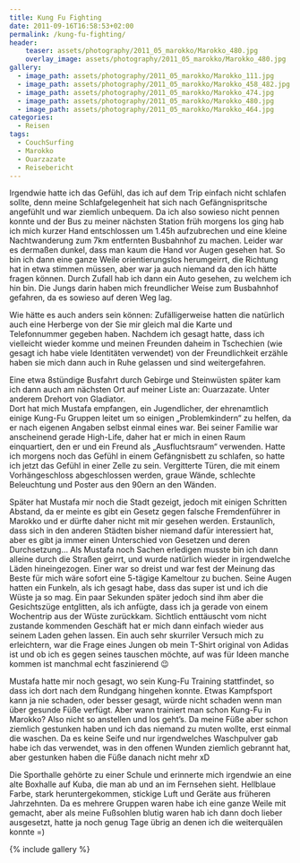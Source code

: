 ```yaml
---
title: Kung Fu Fighting
date: 2011-09-16T16:58:53+02:00
permalink: /kung-fu-fighting/
header:
    teaser: assets/photography/2011_05_marokko/Marokko_480.jpg
    overlay_image: assets/photography/2011_05_marokko/Marokko_480.jpg
gallery:
  - image_path: assets/photography/2011_05_marokko/Marokko_111.jpg
  - image_path: assets/photography/2011_05_marokko/Marokko_458_482.jpg
  - image_path: assets/photography/2011_05_marokko/Marokko_474.jpg
  - image_path: assets/photography/2011_05_marokko/Marokko_480.jpg
  - image_path: assets/photography/2011_05_marokko/Marokko_464.jpg
categories:
  - Reisen
tags:
  - CouchSurfing
  - Marokko
  - Ouarzazate
  - Reisebericht
---
```

Irgendwie hatte ich das Gefühl, das ich auf dem Trip einfach nicht schlafen sollte, 
denn meine Schlafgelegenheit hat sich nach Gefängnispritsche angefühlt und war ziemlich unbequem. 
Da ich also sowieso nicht pennen konnte und der Bus zu meiner nächsten Station früh morgens los ging hab ich mich 
kurzer Hand entschlossen um 1.45h aufzubrechen und eine kleine Nachtwanderung zum 7km entfernten Busbahnhof zu machen. 
Leider war es dermaßen dunkel, dass man kaum die Hand vor Augen gesehen hat. So bin ich dann eine ganze Weile orientierungslos herumgeirrt, 
die Richtung hat in etwa stimmen müssen, aber war ja auch niemand da den ich hätte fragen können. 
Durch Zufall hab ich dann ein Auto gesehen, zu welchem ich hin bin. 
Die Jungs darin haben mich freundlicher Weise zum Busbahnhof gefahren, da es sowieso auf deren Weg lag.  
  
Wie hätte es auch anders sein können: Zufälligerweise hatten die natürlich auch eine Herberge von der Sie mir gleich 
mal die Karte und Telefonnummer gegeben haben. Nachdem ich gesagt hatte, dass ich vielleicht wieder komme und meinen 
Freunden daheim in Tschechien (wie gesagt ich habe viele Identitäten verwendet) von der Freundlichkeit erzähle haben 
sie mich dann auch in Ruhe gelassen und sind weitergefahren.

Eine etwa 8stündige Busfahrt durch Gebirge und Steinwüsten später kam ich dann auch am nächsten Ort auf meiner Liste an: Ouarzazate. 
Unter anderem Drehort von Gladiator.  
Dort hat mich Mustafa empfangen, ein Jugendlicher, der ehrenamtlich einige Kung-Fu Gruppen leitet um so einigen „Problemkindern“ zu helfen, 
da er nach eigenen Angaben selbst einmal eines war. Bei seiner Familie war anscheinend gerade High-Life, 
daher hat er mich in einen Raum einquartiert, den er und ein Freund als „Ausfluchtsraum“ verwenden. 
Hatte ich morgens noch das Gefühl in einem Gefängnisbett zu schlafen, so hatte ich jetzt das Gefühl in einer Zelle zu sein. 
Vergitterte Türen, die mit einem Vorhängeschloss abgeschlossen werden, graue Wände, schlechte Beleuchtung und Poster aus den 90ern an den Wänden.

Später hat Mustafa mir noch die Stadt gezeigt, jedoch mit einigen Schritten Abstand, 
da er meinte es gibt ein Gesetz gegen falsche Fremdenführer in Marokko und er dürfte daher nicht mit mir gesehen werden. 
Erstaunlich, dass sich in den anderen Städten bisher niemand dafür interessiert hat, 
aber es gibt ja immer einen Unterschied von Gesetzen und deren Durchsetzung&#8230; Als Mustafa noch Sachen erledigen 
musste bin ich dann alleine durch die Straßen geirrt, und wurde natürlich wieder in irgendwelche Läden hineingezogen. 
Einer war so dreist und war fest der Meinung das Beste für mich wäre sofort eine 5-tägige Kameltour zu buchen. 
Seine Augen hatten ein Funkeln, als ich gesagt habe, dass das super ist und ich die Wüste ja so mag. 
Ein paar Sekunden später jedoch sind ihm aber die Gesichtszüge entglitten, als ich anfügte, 
dass ich ja gerade von einem Wochentrip aus der Wüste zurückkam. Sichtlich enttäuscht vom nicht zustande kommenden 
Geschäft hat er mich dann einfach wieder aus seinem Laden gehen lassen. Ein auch sehr skurriler Versuch mich zu erleichtern, 
war die Frage eines Jungen ob mein T-Shirt original von Adidas ist und ob ich es gegen seines tauschen möchte, 
auf was für Ideen manche kommen ist manchmal echt faszinierend 😉

Mustafa hatte mir noch gesagt, wo sein Kung-Fu Training stattfindet, so dass ich dort nach dem Rundgang hingehen konnte. 
Etwas Kampfsport kann ja nie schaden, oder besser gesagt, würde nicht schaden wenn man über gesunde Füße verfügt. 
Aber wann trainiert man schon Kung-Fu in Marokko? Also nicht so anstellen und los geht’s. 
Da meine Füße aber schon ziemlich gestunken haben und ich das niemand zu muten wollte, erst einmal die waschen. 
Da es keine Seife und nur irgendwelches Waschpulver gab habe ich das verwendet, was in den offenen Wunden ziemlich gebrannt hat, 
aber gestunken haben die Füße danach nicht mehr xD

Die Sporthalle gehörte zu einer Schule und erinnerte mich irgendwie an eine alte Boxhalle auf Kuba, 
die man ab und an im Fernsehen sieht. Hellblaue Farbe, stark heruntergekommen, stickige Luft und Geräte aus früheren Jahrzehnten. 
Da es mehrere Gruppen waren habe ich eine ganze Weile mit gemacht, aber als meine Fußsohlen blutig waren hab ich dann doch lieber ausgesetzt, 
hatte ja noch genug Tage übrig an denen ich die weiterquälen konnte =)

{% include gallery %}
